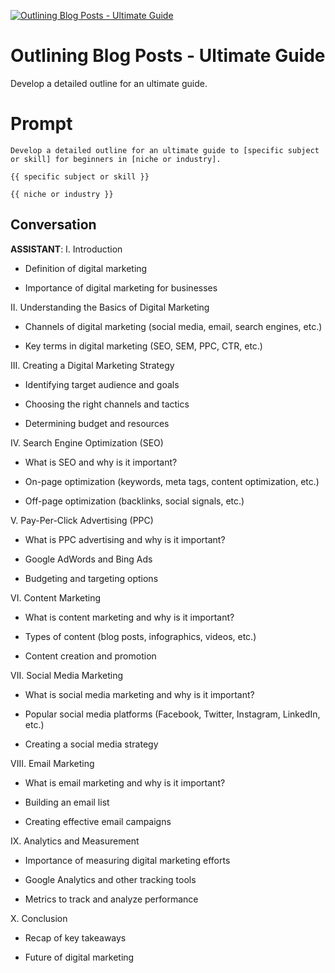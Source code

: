 
[![Outlining Blog Posts -  Ultimate Guide ](https://flow-prompt-covers.s3.us-west-1.amazonaws.com/icon/vintage/vint_10.png)]()
# Outlining Blog Posts -  Ultimate Guide  
Develop a detailed outline for an ultimate guide.

# Prompt

```
Develop a detailed outline for an ultimate guide to [specific subject or skill] for beginners in [niche or industry].

{{ specific subject or skill }}

{{ niche or industry }}
```

## Conversation

**ASSISTANT**: I. Introduction

- Definition of digital marketing 

- Importance of digital marketing for businesses



II. Understanding the Basics of Digital Marketing

- Channels of digital marketing (social media, email, search engines, etc.)

- Key terms in digital marketing (SEO, SEM, PPC, CTR, etc.)



III. Creating a Digital Marketing Strategy

- Identifying target audience and goals 

- Choosing the right channels and tactics

- Determining budget and resources



IV. Search Engine Optimization (SEO)

- What is SEO and why is it important?

- On-page optimization (keywords, meta tags, content optimization, etc.)

- Off-page optimization (backlinks, social signals, etc.)



V. Pay-Per-Click Advertising (PPC)

- What is PPC advertising and why is it important?

- Google AdWords and Bing Ads 

- Budgeting and targeting options



VI. Content Marketing

- What is content marketing and why is it important?

- Types of content (blog posts, infographics, videos, etc.)

- Content creation and promotion



VII. Social Media Marketing

- What is social media marketing and why is it important?

- Popular social media platforms (Facebook, Twitter, Instagram, LinkedIn, etc.)

- Creating a social media strategy 



VIII. Email Marketing

- What is email marketing and why is it important?

- Building an email list

- Creating effective email campaigns 



IX. Analytics and Measurement

- Importance of measuring digital marketing efforts

- Google Analytics and other tracking tools 

- Metrics to track and analyze performance 



X. Conclusion

- Recap of key takeaways 

- Future of digital marketing


